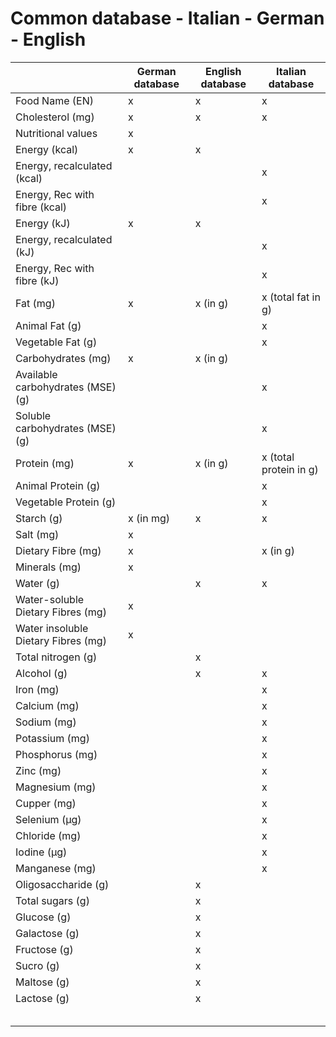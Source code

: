 # Common database - Italian - German - English

<!---
- **Food Name (EN)**
- **Cholesterol**: mg
- **Water**: g
  - German Database: Water-soluble Dietary Fibres (mg) and Water insoluble Dietary Fibres (mg)
- **Protein**: mg
  - Italian Database: Total protein (g), Animal protein (g) and Vegetable protein (g)
  - English database: Protein (g)  
- **Fat**: g
  - German Database: Fat (mg)
  - Italian Database: Total fat (g), Animal fat (g) and Vegetable fat (g)

  - **Carbohydrate**: g  
    - Italian Database: Available carbohydrates (MSE) (g) and Soluble carbohydrates (MSE) (g)
    - German Database: Carbohydrate (mg)
  - **Energy (kcal)**: kcal
    - Italian Database: Energy, recalculated (kcal) and Energy, Rec with fibre (kcal)
  - **Energy (kJ)**: kJ
    - Italian Database: Energy, recalculated (kJ) and Energy, Rec with fibre (kJ)
  - **Starch**: g
    - German Database: Starch (mg)
  - **Glucose**: g
    - German Database: Glucose (dextrose) (mg)
  - **Galactose**: g
    - German Database: Galactose (mucilage sugar) (mg)
  - **Fructose**: g
    - German Database: Fructose (mg)  
  - **Maltose**: g
    - German Database: Maltose (mg)
  - **Lactose**: g  
    - German Database: Lactose (mg)
  - **Alcohol**: g
    - German Database: Alcohol (mg)
  - **Dietary fibre**: g
    - English Database: NSP (g)	AOAC fibre  
--->







|  | German database | English database | Italian database |
|---|---|---|---|
| Food Name (EN) | x | x | x |
| Cholesterol (mg) | x | x |  x |
| Nutritional values | x |  |  |
| Energy (kcal) | x | x |  |
| Energy, recalculated (kcal) |  |  | x |
| Energy, Rec with fibre (kcal) |  |  | x |
| Energy (kJ) | x  | x |  |
| Energy, recalculated (kJ) |  |  | x |
| Energy, Rec with fibre (kJ) |  |  | x |
| Fat (mg) | x | x (in g) | x (total fat in g) |
| Animal Fat (g) |  |  | x |
| Vegetable Fat (g) |  |  | x |
| Carbohydrates (mg) | x | x (in g) |  |
| Available carbohydrates (MSE) (g) |  | | x |
| Soluble carbohydrates (MSE) (g) |  |  | x |
| Protein (mg) | x | x (in g) | x (total protein in g) |
| Animal Protein (g) |  |  | x |
| Vegetable Protein (g) |  |  | x |
| Starch (g) | x (in mg) | x | x |
| Salt (mg) | x |  |  |
| Dietary Fibre (mg) | x |  | x (in g) |
| Minerals (mg) | x |  |  |
| Water (g) | | x | x |
| Water-soluble Dietary Fibres (mg) | x |  |  |
| Water insoluble Dietary Fibres (mg) | x  |  |  |
| Total nitrogen (g) |  | x |  |
| Alcohol (g) |  | x |  x |
| Iron (mg) |  |  | x |
| Calcium (mg) |  |  | x |
| Sodium (mg) |  |  | x |
| Potassium (mg) |  |  | x |
| Phosphorus (mg) |  |  | x |
| Zinc (mg) |  |  | x |
| Magnesium (mg) |  |  | x |
| Cupper (mg) |  |  | x |
| Selenium (µg) |  |  | x |
| Chloride (mg) |  |  | x |
| Iodine (µg) |  |  | x |
| Manganese (mg) |  |  | x |
| Oligosaccharide (g) |  | x |  |
| Total sugars (g) |  | x |  |
| Glucose (g)|  | x |  |
| Galactose (g)|  | x |  |
| Fructose (g)|  | x |  |
| Sucro (g)|  | x |  |
| Maltose (g)|  | x |  |
| Lactose (g)|  | x |  |
|  |  |  |  |
|  |  |  |  |
|  |  |  |  |
|  |  |  |  |
|  |  |  |  |
